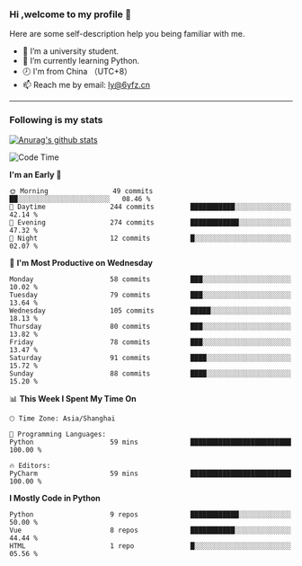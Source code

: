 ### Hi ,welcome to my profile 👋
Here are some self-description help you being familiar with me.
<!--
**liuyunfz/liuyunfz** is a ✨ _special_ ✨ repository because its `README.md` (this file) appears on your GitHub profile.
- 👯 I’m looking to collaborate on ...
- 🤔 I’m looking for help with ...
Here are some ideas to get you started:
-->
- 🏫 I’m a university student.
- 💪 I’m currently learning Python.
- 🕗 I'm from China （UTC+8）
- 📫 Reach me by email: [ly@6yfz.cn](mailto:ly@6yfz.cn)
  
---
### Following is my stats
  
[![Anurag's github stats](https://github-readme-stats.vercel.app/api?username=liuyunfz)](https://github.com/anuraghazra/github-readme-stats)
  
<!--START_SECTION:waka-->
![Code Time](http://img.shields.io/badge/Code%20Time-312%20hrs%2049%20mins-blue)

**I'm an Early 🐤** 

```text
🌞 Morning                49 commits          ██░░░░░░░░░░░░░░░░░░░░░░░   08.46 % 
🌆 Daytime                244 commits         ███████████░░░░░░░░░░░░░░   42.14 % 
🌃 Evening                274 commits         ████████████░░░░░░░░░░░░░   47.32 % 
🌙 Night                  12 commits          █░░░░░░░░░░░░░░░░░░░░░░░░   02.07 % 
```
📅 **I'm Most Productive on Wednesday** 

```text
Monday                   58 commits          ███░░░░░░░░░░░░░░░░░░░░░░   10.02 % 
Tuesday                  79 commits          ███░░░░░░░░░░░░░░░░░░░░░░   13.64 % 
Wednesday                105 commits         █████░░░░░░░░░░░░░░░░░░░░   18.13 % 
Thursday                 80 commits          ███░░░░░░░░░░░░░░░░░░░░░░   13.82 % 
Friday                   78 commits          ███░░░░░░░░░░░░░░░░░░░░░░   13.47 % 
Saturday                 91 commits          ████░░░░░░░░░░░░░░░░░░░░░   15.72 % 
Sunday                   88 commits          ████░░░░░░░░░░░░░░░░░░░░░   15.20 % 
```


📊 **This Week I Spent My Time On** 

```text
🕑︎ Time Zone: Asia/Shanghai

💬 Programming Languages: 
Python                   59 mins             █████████████████████████   100.00 % 

🔥 Editors: 
PyCharm                  59 mins             █████████████████████████   100.00 % 
```

**I Mostly Code in Python** 

```text
Python                   9 repos             ████████████░░░░░░░░░░░░░   50.00 % 
Vue                      8 repos             ███████████░░░░░░░░░░░░░░   44.44 % 
HTML                     1 repo              █░░░░░░░░░░░░░░░░░░░░░░░░   05.56 % 
```




<!--END_SECTION:waka-->
